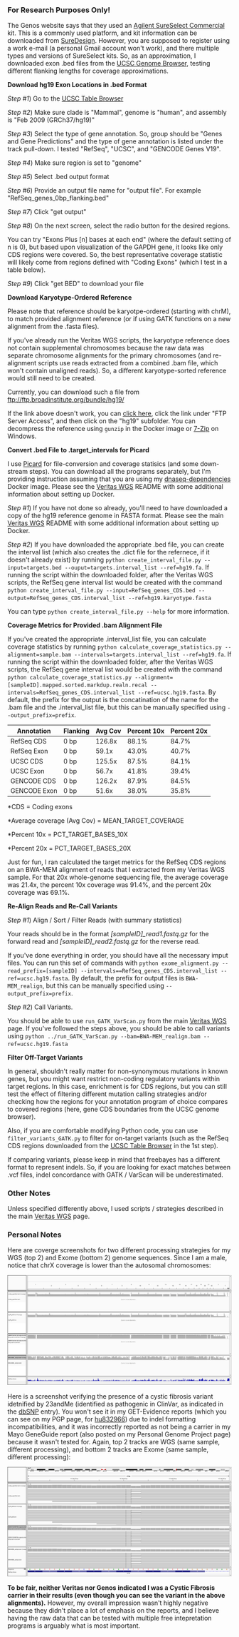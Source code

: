 ### For Research Purposes Only! ###

The Genos website says that they used an [Agilent SureSelect Commercial](https://genos.co/sequencing.html) kit.  This is a commonly used platform, and kit information can be downloaded from [SureDesign](https://earray.chem.agilent.com/suredesign/).  However, you are supposed to register using a work e-mail (a personal Gmail account won't work), and there multiple types and versions of SureSelect kits.  So, as an approximation, I downloaded exon .bed files from the [UCSC Genome Browser](https://genome.ucsc.edu/), testing different flanking lengths for coverage approximations.

**Download hg19 Exon Locations in .bed Format**

*Step #1*) Go to the [UCSC Table Browser](https://genome.ucsc.edu/cgi-bin/hgTables)

*Step #2*) Make sure clade is "Mammal", genome is "human", and assembly is "Feb 2009 (GRCh37/hg19)"

*Step #3*) Select the type of gene annotation.  So, group should be "Genes and Gene Predictions" and the type of gene annotation is listed under the track pull-down.  I tested "RefSeq", "UCSC", and "GENCODE Genes V19".

*Step #4*) Make sure region is set to "genome"

*Step #5*) Select .bed output format

*Step #6*) Provide an output file name for "output file".  For example "RefSeq_genes_0bp_flanking.bed"

*Step #7*) Click "get output"

*Step #8*) On the next screen, select the radio button for the desired regions.

You can try "Exons Plus [n] bases at each end" (where the default setting of n is 0), but based upon visualization of the GAPDH gene, it looks like only CDS regions were covered.  So, the best representative coverage statistic will likely come from regions defined with "Coding Exons" (which I test in a table below).

*Step #9*) Click "get BED" to download your file

**Download Karyotype-Ordered Reference**

Please note that reference should be karyotpe-ordered (starting with chrM), to match provided alignment reference (or if using GATK functions on a new alignment from the .fasta files).

If you've already run the Veritas WGS scripts, the karyotype reference does not contain supplemental chromosomes because the raw data was separate chromosome alignments for the primary chromosomes (and re-alignment scripts use reads extracted from a combined .bam file, which won't contain unaligned reads).  So, a different karyotype-sorted reference would still need to be created.

Currently, you can download such a file from ftp://ftp.broadinstitute.org/bundle/hg19/

If the link above doesn't work, you can [click here](https://software.broadinstitute.org/gatk/download/bundle), click the link under "FTP Server Access", and then click on the "hg19" subfolder.  You can decompress the reference using `gunzip` in the Docker image or [7-Zip](http://www.7-zip.org/download.html) on Windows.

**Convert .bed File to .target_intervals for Picard**

I use [Picard](https://broadinstitute.github.io/picard/) for file-conversion and coverage statisics (and some down-stream steps).  You can download all the programs separately, but I'm providing instruction assuming that you are using my [dnaseq-dependencies](https://hub.docker.com/r/cwarden45/dnaseq-dependencies/) Docker image.  Please see the [Veritas WGS](https://github.com/cwarden45/DTC_Scripts) README with some additional information about setting up Docker.

*Step #1*) If you have not done so already, you'll need to have downloaded a copy of the hg19 reference genome in FASTA format.  Please see the main [Veritas WGS](https://github.com/cwarden45/DTC_Scripts) README with some additional information about setting up Docker.

*Step #2*) If you have downloaded the appropriate .bed file, you can create the interval list (which also creates the .dict file for the refernece, if it doesn't already exist) by running `python create_interval_file.py --input=targets.bed --ouput=targets.interval_list --ref=hg19.fa`.  If running the script within the downloaded folder, after the Veritas WGS scripts, the RefSeq gene interval list would be created with the command `python create_interval_file.py --input=RefSeq_genes_CDS.bed --output=RefSeq_genes_CDS.interval_list --ref=hg19.karyotype.fasta`

You can type `python create_interval_file.py --help` for more information.

**Coverage Metrics for Provided .bam Alignment File**

If you've created the appropriate .interval_list file, you can calculate coverage statistics by running `python calculate_coverage_statistics.py --alignment=sample.bam --intervals=targets.interval_list --ref=hg19.fa`.  If running the script within the downloaded folder, after the Veritas WGS scripts, the RefSeq gene interval list would be created with the command `python calculate_coverage_statistics.py --alignment=[sampleID].mapped.sorted.markdup.realn.recal --intervals=RefSeq_genes_CDS.interval_list --ref=ucsc.hg19.fasta`.  By default, the prefix for the output is the concatination of the name for the .bam file and the .interval_list file, but this can be manually specified using `--output_prefix=prefix`.

| Annotation | Flanking | Avg Cov | Percent 10x | Percent 20x |
|---|---|---|---|---|
|RefSeq CDS|0 bp|126.8x|88.1%|84.7%|
|RefSeq Exon|0 bp|59.1x|43.0%|40.7%|
|UCSC CDS|0 bp|125.5x|87.5%|84.1%|
|UCSC Exon|0 bp|56.7x|41.8%|39.4%|
|GENCODE CDS|0 bp|126.2x|87.9%|84.5%|
|GENCODE Exon|0 bp|51.6x|38.0%|35.8%|

*CDS = Coding exons

*Average coverage (Avg Cov) = MEAN_TARGET_COVERAGE

*Percent 10x = PCT_TARGET_BASES_10X

*Percent 20x = PCT_TARGET_BASES_20X

Just for fun, I ran calculated the target metrics for the RefSeq CDS regions on an BWA-MEM alignment of reads that I extracted from my Veritas WGS sample.  For that 20x whole-genome sequencing file, the average coverage was 21.4x, the percent 10x coverage was 91.4%, and the percent 20x coverage was 69.1%.

**Re-Align Reads and Re-Call Variants**

*Step #1*) Align / Sort / Filter Reads (with summary statistics)

Your reads should be in the format *[sampleID]_read1.fastq.gz* for the forward read and *[sampleID]_read2.fastq.gz* for the reverse read.

If you've done everything in order, you should have all the necessary imput files.  You can run this set of commands with `python exome_alignment.py --read_prefix=[sampleID] --intervals==RefSeq_genes_CDS.interval_list --ref=ucsc.hg19.fasta`.  By default, the prefix for output files is `BWA-MEM_realign`, but this can be manually specified using `--output_prefix=prefix`.

*Step #2*) Call Variants.

You should be able to use `run_GATK_VarScan.py` from the main  [Veritas WGS](https://github.com/cwarden45/DTC_Scripts) page.  If you've followed the steps above, you should be able to call variants using `python ../run_GATK_VarScan.py --bam=BWA-MEM_realign.bam --ref=ucsc.hg19.fasta`


**Filter Off-Target Variants**

In general, shouldn't really matter for non-synonymous mutations in known genes, but you might want restrict non-coding regulatory variants within target regions.  In this case, enrichment is for CDS regions, but you can still test the effect of filtering different mutation calling strategies and/or checking how the regions for your annotation program of choice compares to covered regions (here, gene CDS boundaries from the UCSC genome browser).

Also, if you are comfortable modifying Python code, you can use `filter_variants_GATK.py` to filter for on-target variants (such as the RefSeq CDS regions downloaded from the [UCSC Table Browser](https://genome.ucsc.edu/cgi-bin/hgTables) in the 1st step).

If comparing variants, please keep in mind that freebayes has a different format to represent indels.  So, if you are looking for exact matches between .vcf files, indel concordance with GATK / VarScan will be underestimated.

### Other Notes ###

Unless specified differently above, I used scripts / strategies described in the main [Veritas WGS](https://github.com/cwarden45/DTC_Scripts) page.

### Personal Notes ###

Here are coverge screenshots for two different processing strategies for my WGS (top 2) and Exome (bottom 2) genome sequences.  Since I am a male, notice that chrX coverage is lower than the autosomal chromosomes:

![alt text](whole_view.png "Veritas WGS and Genos Exome Coverage Plot")

Here is a screenshot verifying the presence of a cystic fibrosis variant idetnified by 23andMe (identified as pathogenic in ClinVar, as indicated in the [dbSNP](https://www.ncbi.nlm.nih.gov/snp/rs121908769#clinical_significance) entry).  You won't see it in my GET-Evidence reports (which you can see on my PGP page, for [hu832966](https://my.pgp-hms.org/profile/hu832966)) due to indel formatting incompatibilities, and it was incorrectly reported as not being a carrier in my Mayo GeneGuide report (also posted on my Personal Genome Project page) because it wasn't tested for.  Again, top 2 tracks are WGS (same sample, different processing), and bottom 2 tracks are Exome (same sample, different processing):

![alt text](CFTR_carrier.png "Veritas WGS and Genos Exome rs121908769 Variant")

**To be fair, neither Veritas nor Genos indicated I was a Cystic Fibrosis carrier in their results (even though you can see the variant in the above alignments).**  However, my overall impression wasn't highly negative because they didn't place a lot of emphasis on the reports, and I believe having the raw data that can be tested with multiple free intepretation programs is arguably what is most important.


